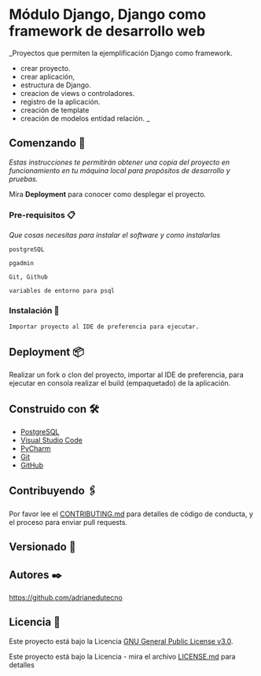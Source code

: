 # Módulo Django, Django como framework de desarrollo web

_Proyectos que permiten la ejemplificación Django como framework.

* crear proyecto.
* crear aplicación,
* estructura de Django.
* creacion de views o controladores.
* registro de la aplicación.
* creación de template
* creación de modelos entidad relación.
  _

## Comenzando 🚀

_Estas instrucciones te permitirán obtener una copia del proyecto en funcionamiento en tu máquina local para propósitos de desarrollo y pruebas._

Mira **Deployment** para conocer como desplegar el proyecto.

### Pre-requisitos 📋

_Que cosas necesitas para instalar el software y como instalarlas_

```
postgreSQL
```

```
pgadmin
```

```
Git, Github
```

```
variables de entorno para psql
```

### Instalación 🔧

```
Importar proyecto al IDE de preferencia para ejecutar.
```

## Deployment 📦

Realizar un fork o clon del proyecto, importar al IDE de preferencia, para ejecutar en consola realizar el build (empaquetado) de la aplicación.

## Construido con 🛠️

* [PostgreSQL](https://www.postgresql.org/)
* [Visual Studio Code](https://code.visualstudio.com/)
* [PyCharm]()
* [Git](https://git-scm.com/)
* [GitHub](https://github.com/)

## Contribuyendo 🖇️

Por favor lee el [CONTRIBUTING.md](https://github.com/adrianedutecno/Python-I) para detalles de código de conducta, y el proceso para enviar pull requests.

## Versionado 📌

## Autores ✒️

https://github.com/adrianedutecno

## Licencia 📄

Este proyecto está bajo la Licencia [GNU General Public License v3.0](https://choosealicense.com/licenses/gpl-3.0/).

Este proyecto está bajo la Licencia - mira el archivo [LICENSE.md](LICENSE.md) para detalles
